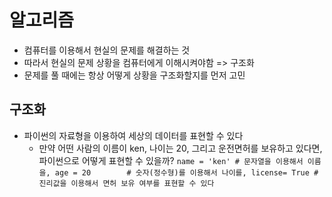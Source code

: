 # 알고리즘
- 컴퓨터를 이용해서 현실의 문제를 해결하는 것
- 따라서 현실의 문제 상황을 컴퓨터에게 이해시켜야함 => 구조화
- 문제를 풀 때에는 항상 어떻게 상황을 구조화할지를 먼저 고민
## 구조화
- 파이썬의 자료형을 이용하여 세상의 데이터를 표현할 수 있다
	- 만약 어떤 사람의 이름이 ken, 나이는 20, 그리고 운전면허를 보유하고 있다면,
	  파이썬으로 어떻게 표현할 수 있을까?
	  `
	  name = 'ken' # 문자열을 이용해서 이름을,
	  age = 20        # 숫자(정수형)를 이용해서 나이를,
	  license= True # 진리값을 이용해서 면허 보유 여부를 표현할 수 있다
	  `